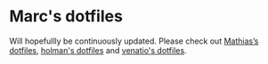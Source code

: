 # Marc's dotfiles

Will hopefullly be continuously updated. Please check out [Mathias’s dotfiles](https://github.com/mathiasbynens/dotfiles), [holman's dotfiles](https://github.com/holman/dotfiles) and [venatio's dotfiles](https://github.com/v3natio/halofiles).